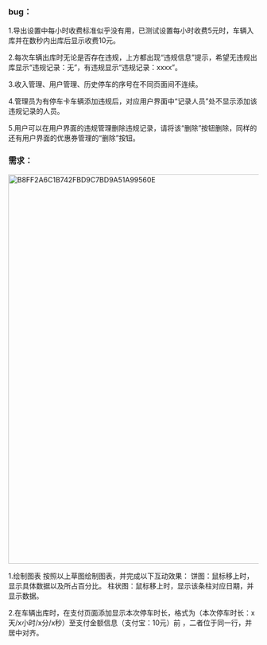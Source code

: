 ### bug：
1.导出设置中每小时收费标准似乎没有用，已测试设置每小时收费5元时，车辆入库并在数秒内出库后显示收费10元。

2.每次车辆出库时无论是否存在违规，上方都出现“违规信息”提示，希望无违规出库显示“违规记录：无”，有违规显示“违规记录：xxxx”。

3.收入管理、用户管理、历史停车的序号在不同页面间不连续。

4.管理员为有停车卡车辆添加违规后，对应用户界面中“记录人员”处不显示添加该违规记录的人员。

5.用户可以在用户界面的违规管理删除违规记录，请将该“删除”按钮删除，同样的还有用户界面的优惠券管理的“删除”按钮。

### 需求：
<img width="782" alt="B8FF2A6C1B742FBD9C7BD9A51A99560E" src="https://github.com/PrinpicoTLB/CarPark/assets/89582250/5ae717c1-201a-4aa5-abbb-da98e8ca88c3">

1.绘制图表
按照以上草图绘制图表，并完成以下互动效果：
饼图：鼠标移上时，显示具体数据以及所占百分比。
柱状图：鼠标移上时，显示该条柱对应日期，并显示数据。

2.在车辆出库时，在支付页面添加显示本次停车时长，格式为（本次停车时长：x天/x小时/x分/x秒）至支付金额信息（支付宝：10元）前 ，二者位于同一行，并居中对齐。
